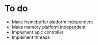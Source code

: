 # To do

- Make framebuffer platform independent
- Make memory platform independent
- Implement apic controller
- Implement threads